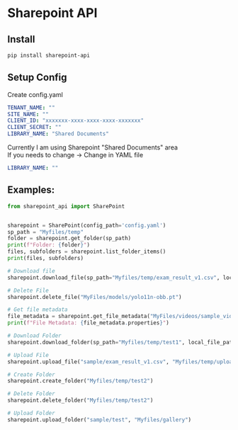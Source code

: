 # Sharepoint API
## Install
```bash
pip install sharepoint-api
```
## Setup Config
Create config.yaml
```yaml
TENANT_NAME: ""
SITE_NAME: ""
CLIENT_ID: "xxxxxxx-xxxx-xxxx-xxxx-xxxxxxx"
CLIENT_SECRET: ""
LIBRARY_NAME: "Shared Documents"
```
Currently I am using Sharepoint "Shared Documents" area <br>
If you needs to change -> Change in YAML file
```yaml
LIBRARY_NAME: ""
``` 
## Examples:
```python
from sharepoint_api import SharePoint


sharepoint = SharePoint(config_path='config.yaml')
sp_path = "Myfiles/temp"
folder = sharepoint.get_folder(sp_path)
print(f"Folder: {folder}")
files, subfolders = sharepoint.list_folder_items()
print(files, subfolders)

# Download file
sharepoint.download_file(sp_path="Myfiles/temp/exam_result_v1.csv", local_file_path="/home/user/myfiles")

# Delete File
sharepoint.delete_file("MyFiles/models/yolo11n-obb.pt")

# Get file metadata
file_metadata = sharepoint.get_file_metadata("MyFiles/videos/sample_video.mp4")
print(f"File Metadata: {file_metadata.properties}")

# Download Folder
sharepoint.download_folder(sp_path="Myfiles/temp/test1", local_file_path="/home/user/myfiles/sample")

# Upload File
sharepoint.upload_file("sample/exam_result_v1.csv", "Myfiles/temp/upload_test")

# Create Folder
sharepoint.create_folder("Myfiles/temp/test2")

# Delete Folder
sharepoint.delete_folder("Myfiles/temp/test2")

# Upload Folder
sharepoint.upload_folder("sample/test", "Myfiles/gallery")
```